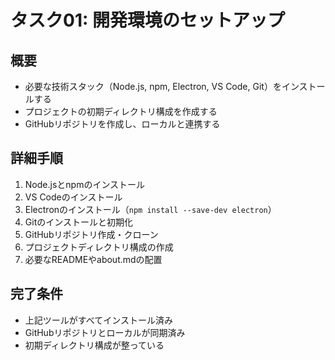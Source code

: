 # タスク01: 開発環境のセットアップ

## 概要
- 必要な技術スタック（Node.js, npm, Electron, VS Code, Git）をインストールする
- プロジェクトの初期ディレクトリ構成を作成する
- GitHubリポジトリを作成し、ローカルと連携する

## 詳細手順
1. Node.jsとnpmのインストール
2. VS Codeのインストール
3. Electronのインストール（`npm install --save-dev electron`）
4. Gitのインストールと初期化
5. GitHubリポジトリ作成・クローン
6. プロジェクトディレクトリ構成の作成
7. 必要なREADMEやabout.mdの配置

## 完了条件
- 上記ツールがすべてインストール済み
- GitHubリポジトリとローカルが同期済み
- 初期ディレクトリ構成が整っている
